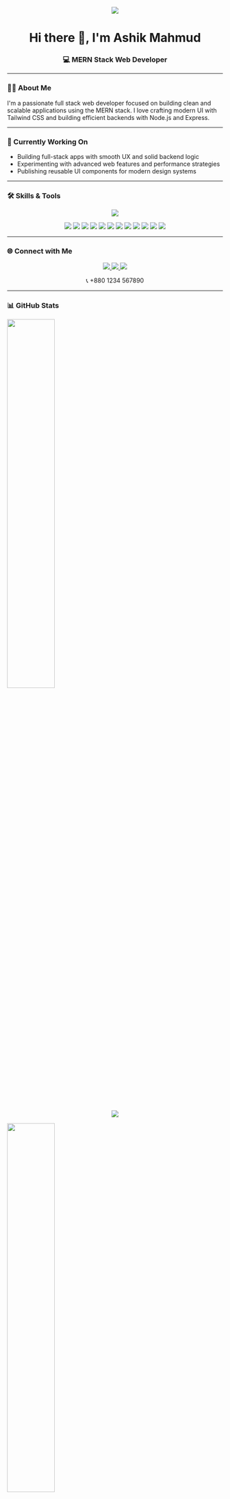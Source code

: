 <p align="center">
  <img src="https://i.postimg.cc/T3dbMRtD/Black-Elegant-Modern-Personal-Linked-In-Banner.png" />
</p>


<h1 align="center">Hi there 👋, I'm Ashik Mahmud</h1>
<h3 align="center">💻 MERN Stack Web Developer  </h3>

---

### 👨‍💻 About Me

I'm a passionate full stack web developer focused on building clean and scalable applications using the MERN stack. I love crafting modern UI with Tailwind CSS and building efficient backends with Node.js and Express.

---

### 🚀 Currently Working On

- Building full-stack apps with smooth UX and solid backend logic  
- Experimenting with advanced web features and performance strategies  
- Publishing reusable UI components for modern design systems

---

### 🛠️ Skills & Tools

<p align="center">
  <img src="https://skillicons.dev/icons?i=html,css,js,vite,react,nodejs,express,mongodb,tailwind,github,vscode" />
</p>

<p align="center">
  <img src="https://img.shields.io/badge/React_Query-%23FF4154?style=for-the-badge&logo=reactquery&logoColor=white" />
  <img src="https://img.shields.io/badge/Firebase-FFCA28?style=for-the-badge&logo=firebase&logoColor=black" />
  <img src="https://img.shields.io/badge/Swiper-6332F6?style=for-the-badge&logo=swiper&logoColor=white" />
  <img src="https://img.shields.io/badge/SweetAlert2-FF5E5E?style=for-the-badge&logo=javascript&logoColor=white" />
  <img src="https://img.shields.io/badge/Hot%20Toast-FFC107?style=for-the-badge&logo=react&logoColor=black" />
  <img src="https://img.shields.io/badge/React_Motion-61DAFB?style=for-the-badge&logo=framer&logoColor=white" />
  <img src="https://img.shields.io/badge/React_Tooltip-333333?style=for-the-badge&logo=react&logoColor=white" />
  <img src="https://img.shields.io/badge/React_Icons-764ABC?style=for-the-badge&logo=react&logoColor=white" />
  <img src="https://img.shields.io/badge/Vercel-000000?style=for-the-badge&logo=vercel&logoColor=white" />
  <img src="https://img.shields.io/badge/LottieFiles-1AB7EA?style=for-the-badge&logo=lottie&logoColor=white" />
  <img src="https://img.shields.io/badge/Google%20Fonts-4285F4?style=for-the-badge&logo=google&logoColor=white" />
  <img src="https://img.shields.io/badge/Heroicons-0EA5E9?style=for-the-badge&logo=heroicons&logoColor=white" />
</p>

---

### 🌐 Connect with Me

<p align="center">
  <a href="https://mail.google.com/mail/?view=cm&fs=1&to=ashikmahmud0825@gmail.com" target="_blank" rel="noopener noreferrer">
    <img src="https://img.shields.io/badge/Gmail-D14836?style=for-the-badge&logo=gmail&logoColor=white" />
  </a>

  <a href="https://www.linkedin.com/in/ashik-mahmud21/">
    <img src="https://img.shields.io/badge/LinkedIn-blue?style=for-the-badge&logo=linkedin&logoColor=white" />
  </a>

  <a href="https://wa.me/8801302264907" target="_blank" rel="noopener noreferrer">
    <img src="https://img.shields.io/badge/WhatsApp-25D366?style=for-the-badge&logo=whatsapp&logoColor=white" />
  </a>
</p>

<p align="center">
  📞 +880 1234 567890 
</p>



---

### 📊 GitHub Stats

<p align="">
  <img width="47%" src="https://github-readme-stats.vercel.app/api?username=ashik0401&show_icons=true&theme=tokyonight" />
<p align="center">
 <img src="https://github-readme-streak-stats.herokuapp.com/?user=ashik0401&theme=tokyonight" />

</p>

<img width="47%" src="https://github-readme-stats.vercel.app/api/top-langs/?username=ashik0401&layout=compact&theme=tokyonight" />


</p>
